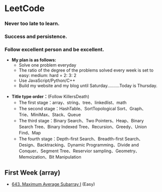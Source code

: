 # LeetCode
### Never too late to learn. 
### Success and persistence.
### Follow excellent person and be excellent.

- **My plan is as follows:**
  - Solve one problem everyday
  - The ratio of the degree of the problems solved every week is set to easy: medium: hard = 2: 3: 2
  - Use JavaScript/Python/C++
  - Build my website and my blog until Saturday..........Today is Thursday.
  
- **Title type order：**(Follow KillersDeath)
  - The first stage：array、string、tree、linkedlist、math
  - The second stage：HashTable、SortTopological Sort、Graph、Trie、MiniMax、Stack、Queue
  - The third stage：Binary Search、Two Pointers、Heap、Binary Search Tree、Binary Indexed Tree、Recursion、Greedy、Union Find、Map
  - The fourth stage：Depth-first Search、Breadth-first Search、Design、Backtracking、Dynamic Programming、Divide and Conquer、Segment Tree、Reservior sampling、Geometry、Memoization、Bit Manipulation
  
## First Week (array)
- [643. Maximum Average Subarray I](https://leetcode.com/problems/maximum-average-subarray-i/description/) (Easy)
